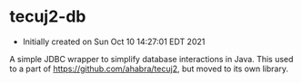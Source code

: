 # tecuj2-db 

* Initially created on Sun Oct 10 14:27:01 EDT 2021

A simple JDBC wrapper to simplify database interactions in Java.
This used to a part of https://github.com/ahabra/tecuj2, but moved to its own library.

